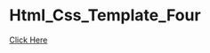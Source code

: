 # Html_Css_Template_Four
<a href="https://ayaeyada.github.io/Html_Css_Template_Four/">Click Here</a>
